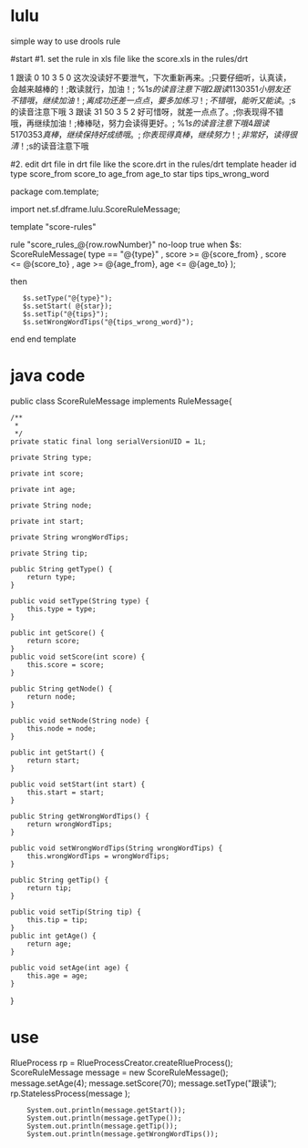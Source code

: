 # lulu
simple way to use drools rule 

#start 
#1. set the rule in xls file like the score.xls in the rules/drt 

1	跟读	0	10	3	5	0	这次没读好不要泄气，下次重新再来。;只要仔细听，认真读，会越来越棒的！;敢读就行，加油！;	%1$s的读音注意下哦
2	跟读	11	30	3	5	1	小朋友还不错哦，继续加油！;离成功还差一点点，要多加练习！;不错哦，能听又能读。;	%1$s的读音注意下哦
3	跟读	31	50	3	5	2	好可惜呀，就差一点点了。;你表现得不错哦，再继续加油！;棒棒哒，努力会读得更好。;	%1$s的读音注意下哦
4	跟读	51	70	3	5	3	真棒，继续保持好成绩哦。;你表现得真棒，继续努力！;非常好，读得很清！;	%1$s的读音注意下哦


#2. edit drt file in drt file like the score.drt in the rules/drt
template header
id
type
score_from
score_to
age_from
age_to
star
tips
tips_wrong_word

package com.template;

import net.sf.dframe.lulu.ScoreRuleMessage;

template "score-rules"

rule "score_rules_@{row.rowNumber}"
no-loop true
when
       $s: ScoreRuleMessage(
        type == "@{type}" ,
       	score >= @{score_from} ,
       	score <=  @{score_to} , 
      	age >= @{age_from},
       	age <=  @{age_to}
       );
     
then

       $s.setType("@{type}");
       $s.setStart( @{star});
       $s.setTip("@{tips}");
       $s.setWrongWordTips("@{tips_wrong_word}");

end
end template
# java code
public class ScoreRuleMessage implements RuleMessage{

	/**
	 * 
	 */
	private static final long serialVersionUID = 1L;

	private String type;
	
	private int score;
	
	private int age;
	
	private String node;
	
	private int start;
	
	private String wrongWordTips;
	
	private String tip;

	public String getType() {
		return type;
	}

	public void setType(String type) {
		this.type = type;
	}

	public int getScore() {
		return score;
	}
	public void setScore(int score) {
		this.score = score;
	}
	
	public String getNode() {
		return node;
	}

	public void setNode(String node) {
		this.node = node;
	}

	public int getStart() {
		return start;
	}

	public void setStart(int start) {
		this.start = start;
	}

	public String getWrongWordTips() {
		return wrongWordTips;
	}

	public void setWrongWordTips(String wrongWordTips) {
		this.wrongWordTips = wrongWordTips;
	}

	public String getTip() {
		return tip;
	}

	public void setTip(String tip) {
		this.tip = tip;
	}
	public int getAge() {
		return age;
	}
	
	public void setAge(int age) {
		this.age = age;
	}
}

# use
  RlueProcess rp = RlueProcessCreator.createRlueProcess();
		ScoreRuleMessage message = new ScoreRuleMessage();
		message.setAge(4);
		message.setScore(70);
		message.setType("跟读");
		rp.StatelessProcess(message );
		
		System.out.println(message.getStart());
		System.out.println(message.getType());
		System.out.println(message.getTip());
		System.out.println(message.getWrongWordTips());
